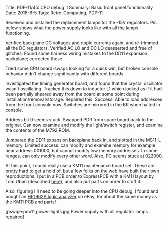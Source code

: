 Title: PDP-11/45: CPU debug II
Summary: Basic front panel functionality
Date: 2016-6-5
Tags: Retro-Computing, PDP-11

Received and installed the replacement lamps for the -15V regulators.  Pic below shows what the power supply
looks like with all the lamps functioning.

Verified backplane DC voltages and ripple currents again, and re-trimmed all the DC regulators.  Verified AC
LO and DC LO deasserted and free of glitches.  Found some harness wiring mistakes to the DD11 expansion
backplane; corrected these.

Tried some CPU board-swaps looking for a quick win, but broken console behavior didn't change significantly
with different boards.

Investigated the timing generator board, and found that the crystal oscillator wasn't oscillating.  Tracked
this down to inductor L1 which looked as if it had been partially sheared away from the board at some point
during installation/removal/storage.  Repaired this.  Success!  Able to load addresses from the front console
now. Switches are mirrored in the BR when halted in console.

Address bit 0 seems stuck.  Swapped PDR from spare board back to the original.  Can now examine and modify the
light/switch register, and examine the contents of the M792 ROM.

Jumpered the DD11 expansion backplane back in, and slotted in the MS11-L memory.  Limited success: can modify
and examine memory for example near address 001000, but cannot modify low memory addresses.  In some ranges,
can only modify every other word.  Also, PC seems stuck at 022000.

At this point, I could really use a KM11 maintenance board set.  These are pretty hard to get a hold of, but a
few folks on the web have built their own reproductions.  I put in a PCB order to ExpressPCB with a KM11
layout by Tom Uban (described [here](http://www.ubanproductions.com/museum.html)), and also put parts on order
to stuff it.

Also, figuring I'll need to be going deeper into the CPU debug, I found and bought an [HP1662A logic
analyzer](http://www.ebay.com/itm/142004889393) on eBay, for about the same money as the KM11 PCB and parts!

[pswipe:pdp11,power-lights.jpg,Power supply with all regulator lamps repaired]
